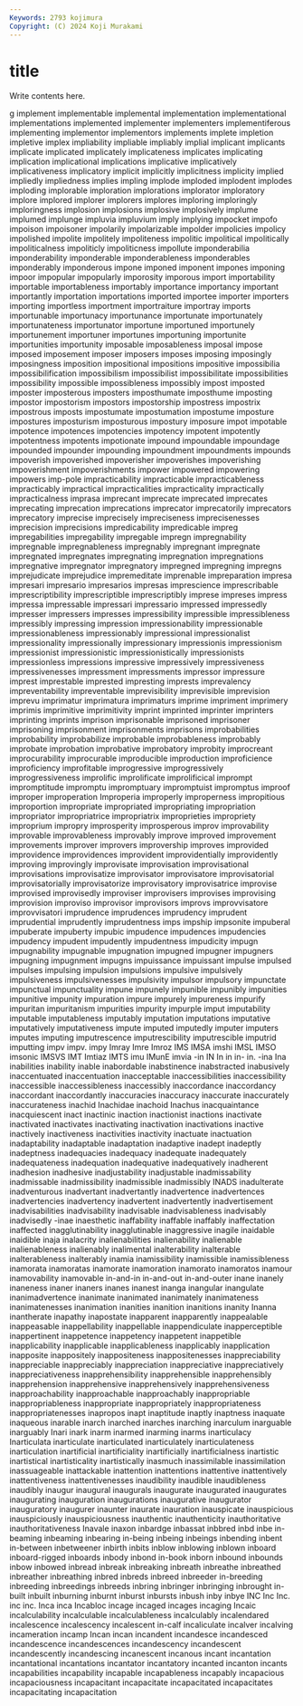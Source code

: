 ```yaml
---
Keywords: 2793 kojimura
Copyright: (C) 2024 Koji Murakami
---
```


# title

Write contents here.



g implement implementable implemental
implementation implementational implementations implemented implementer implementers implementiferous implementing implementor implementors
implements implete impletion impletive implex impliability impliable impliably implial implicant
implicants implicate implicated implicately implicateness implicates implicating implication implicational implications
implicative implicatively implicativeness implicatory implicit implicitly implicitness implicity implied impliedly
impliedness implies impling implode imploded implodent implodes imploding implorable imploration
implorations implorator imploratory implore implored implorer implorers implores imploring imploringly
imploringness implosion implosions implosive implosively implume implumed implunge impluvia impluvium
imply implying impocket impofo impoison impoisoner impolarily impolarizable impolder impolicies
impolicy impolished impolite impolitely impoliteness impolitic impolitical impolitically impoliticalness impoliticly
impoliticness impollute imponderabilia imponderability imponderable imponderableness imponderables imponderably imponderous impone
imponed imponent impones imponing impoor impopular impopularly imporosity imporous import
importability importable importableness importably importance importancy important importantly importation importations
imported importee importer importers importing importless importment importraiture importray imports
importunable importunacy importunance importunate importunately importunateness importunator importune importuned importunely
importunement importuner importunes importuning importunite importunities importunity imposable imposableness imposal
impose imposed imposement imposer imposers imposes imposing imposingly imposingness imposition
impositional impositions impositive impossibilia impossibilification impossibilism impossibilist impossibilitate impossibilities impossibility
impossible impossibleness impossibly impost imposted imposter imposterous imposters imposthumate imposthume
imposting impostor impostorism impostors impostorship impostress impostrix impostrous imposts impostumate
impostumation impostume imposture impostures imposturism imposturous impostury imposure impot impotable
impotence impotences impotencies impotency impotent impotently impotentness impotents impotionate impound
impoundable impoundage impounded impounder impounding impoundment impoundments impounds impoverish impoverished
impoverisher impoverishes impoverishing impoverishment impoverishments impower impowered impowering impowers imp-pole
impracticability impracticable impracticableness impracticably impractical impracticalities impracticality impractically impracticalness imprasa
imprecant imprecate imprecated imprecates imprecating imprecation imprecations imprecator imprecatorily imprecators
imprecatory imprecise imprecisely impreciseness imprecisenesses imprecision imprecisions impredicability impredicable impreg
impregabilities impregability impregable impregn impregnability impregnable impregnableness impregnably impregnant impregnate
impregnated impregnates impregnating impregnation impregnations impregnative impregnator impregnatory impregned impregning
impregns imprejudicate imprejudice impremeditate imprenable impreparation impresa impresari impresario impresarios
impresas imprescience imprescribable imprescriptibility imprescriptible imprescriptibly imprese impreses impress impressa
impressable impressari impressario impressed impressedly impresser impressers impresses impressibility impressible
impressibleness impressibly impressing impression impressionability impressionable impressionableness impressionably impressional impressionalist
impressionality impressionally impressionary impressionis impressionism impressionist impressionistic impressionistically impressionists impressionless
impressions impressive impressively impressiveness impressivenesses impressment impressments impressor impressure imprest
imprestable imprested impresting imprests imprevalency impreventability impreventable imprevisibility imprevisible imprevision
imprevu imprimatur imprimatura imprimaturs imprime impriment imprimery imprimis imprimitive imprimitivity
imprint imprinted imprinter imprinters imprinting imprints imprison imprisonable imprisoned imprisoner
imprisoning imprisonment imprisonments imprisons improbabilities improbability improbabilize improbable improbableness improbably
improbate improbation improbative improbatory improbity improcreant improcurability improcurable improducible improduction
improficience improficiency improfitable improgressive improgressively improgressiveness improlific improlificate improlificical imprompt
impromptitude impromptu impromptuary impromptuist impromptus improof improper improperation Improperia improperly
improperness impropitious improportion impropriate impropriated impropriating impropriation impropriator impropriatrice impropriatrix
improprieties impropriety improprium impropry improsperity improsperous improv improvability improvable improvableness
improvably improve improved improvement improvements improver improvers improvership improves improvided
improvidence improvidences improvident improvidentially improvidently improving improvingly improvisate improvisation improvisational
improvisations improvisatize improvisator improvisatore improvisatorial improvisatorially improvisatorize improvisatory improvisatrice improvise
improvised improvisedly improviser improvisers improvises improvising improvision improviso improvisor improvisors
improvs improvvisatore improvvisatori imprudence imprudences imprudency imprudent imprudential imprudently imprudentness
imps impship impsonite impuberal impuberate impuberty impubic impudence impudences impudencies
impudency impudent impudently impudentness impudicity impugn impugnability impugnable impugnation impugned
impugner impugners impugning impugnment impugns impuissance impuissant impulse impulsed impulses
impulsing impulsion impulsions impulsive impulsively impulsiveness impulsivenesses impulsivity impulsor impulsory
impunctate impunctual impunctuality impune impunely impunible impunibly impunities impunitive impunity
impuration impure impurely impureness impurify impuritan impuritanism impurities impurity impurple
imput imputability imputable imputableness imputably imputation imputations imputative imputatively imputativeness
impute imputed imputedly imputer imputers imputes imputing imputrescence imputrescibility imputrescible
imputrid imputting impv impv. impy Imray Imre Imroz IMS IMSA
imshi IMSL IMSO imsonic IMSVS IMT Imtiaz IMTS imu IMunE
imvia -in IN In in in- in. -ina Ina inabilities
inability inable inabordable inabstinence inabstracted inabusively inaccentuated inaccentuation inacceptable inaccessibilities
inaccessibility inaccessible inaccessibleness inaccessibly inaccordance inaccordancy inaccordant inaccordantly inaccuracies inaccuracy
inaccurate inaccurately inaccurateness inachid Inachidae inachoid Inachus inacquaintance inacquiescent inact
inactinic inaction inactionist inactions inactivate inactivated inactivates inactivating inactivation inactivations
inactive inactively inactiveness inactivities inactivity inactuate inactuation inadaptability inadaptable inadaptation
inadaptive inadept inadeptly inadeptness inadequacies inadequacy inadequate inadequately inadequateness inadequation
inadequative inadequatively inadherent inadhesion inadhesive inadjustability inadjustable inadmissability inadmissable inadmissibility
inadmissible inadmissibly INADS inadulterate inadventurous inadvertant inadvertantly inadvertence inadvertences inadvertencies
inadvertency inadvertent inadvertently inadvertisement inadvisabilities inadvisability inadvisable inadvisableness inadvisably inadvisedly
-inae inaesthetic inaffability inaffable inaffably inaffectation inaffected inagglutinability inagglutinable inaggressive
inagile inaidable inaidible inaja inalacrity inalienabilities inalienability inalienable inalienableness inalienably
inalimental inalterability inalterable inalterableness inalterably inamia inamissibility inamissible inamissibleness inamorata
inamoratas inamorate inamoration inamorato inamoratos inamour inamovability inamovable in-and-in in-and-out
in-and-outer inane inanely inaneness inaner inaners inanes inanest inanga inangular
inangulate inanimadvertence inanimate inanimated inanimately inanimateness inanimatenesses inanimation inanities inanition
inanitions inanity Inanna inantherate inapathy inapostate inapparent inapparently inappealable inappeasable
inappellability inappellable inappendiculate inapperceptible inappertinent inappetence inappetency inappetent inappetible inapplicability
inapplicable inapplicableness inapplicably inapplication inapposite inappositely inappositeness inappositenesses inappreciability inappreciable
inappreciably inappreciation inappreciative inappreciatively inappreciativeness inapprehensibility inapprehensible inapprehensibly inapprehension inapprehensive
inapprehensively inapprehensiveness inapproachability inapproachable inapproachably inappropriable inappropriableness inappropriate inappropriately inappropriateness
inappropriatenesses inapropos inapt inaptitude inaptly inaptness inaquate inaqueous inarable inarch
inarched inarches inarching inarculum inarguable inarguably Inari inark inarm inarmed
inarming inarms inarticulacy Inarticulata inarticulate inarticulated inarticulately inarticulateness inarticulation inartificial
inartificiality inartificially inartificialness inartistic inartistical inartisticality inartistically inasmuch inassimilable inassimilation
inassuageable inattackable inattention inattentions inattentive inattentively inattentiveness inattentivenesses inaudibility inaudible
inaudibleness inaudibly inaugur inaugural inaugurals inaugurate inaugurated inaugurates inaugurating inauguration
inaugurations inaugurative inaugurator inauguratory inaugurer inaunter inaurate inauration inauspicate inauspicious
inauspiciously inauspiciousness inauthentic inauthenticity inauthoritative inauthoritativeness Inavale inaxon inbardge inbassat
inbbred inbd inbe in-beaming inbeaming inbearing in-being inbeing inbeings inbending
inbent in-between inbetweener inbirth inbits inblow inblowing inblown inboard inboard-rigged
inboards inbody inbond in-book inborn inbound inbounds inbow inbowed inbread
inbreak inbreaking inbreath inbreathe inbreathed inbreather inbreathing inbred inbreds inbreed
inbreeder in-breeding inbreeding inbreedings inbreeds inbring inbringer inbringing inbrought in-built
inbuilt inburning inburnt inburst inbursts inbush inby inbye INC Inc
Inc. inc inc. Inca inca Incabloc incage incaged incages incaging
Incaic incalculability incalculable incalculableness incalculably incalendared incalescence incalescency incalescent in-calf
incaliculate incalver incalving incameration incamp Incan incan incandent incandesce incandesced
incandescence incandescences incandescency incandescent incandescently incandescing incanescent incanous incant incantation
incantational incantations incantator incantatory incanted incanton incants incapabilities incapability incapable
incapableness incapably incapacious incapaciousness incapacitant incapacitate incapacitated incapacitates incapacitating incapacitation
